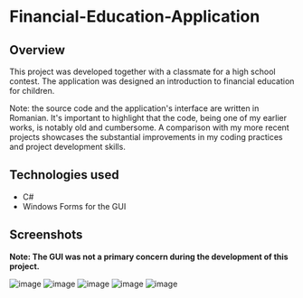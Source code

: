 # Financial-Education-Application

## Overview
This project was developed together with a classmate for a high school contest. The application was designed an introduction to financial education for children. 

Note: the source code and the application's interface are written in Romanian. It's important to highlight that the code, being one of my earlier works, is notably old and cumbersome. A comparison with my more recent projects showcases the substantial improvements in my coding practices and project development skills.

## Technologies used
- C#
- Windows Forms for the GUI

## Screenshots
**Note: The GUI was not a primary concern during the development of this project.**

![image](https://github.com/Rares1707/Financial-Education-Application/assets/115061254/1485195b-3c52-462f-bb66-b2597d5a7041)
![image](https://github.com/Rares1707/Financial-Education-Application/assets/115061254/8d3e95d9-0292-4ee7-9aab-5260f57b8d12)
![image](https://github.com/Rares1707/Financial-Education-Application/assets/115061254/585028c3-b1a5-44e7-a5ec-2616105e7177)
![image](https://github.com/Rares1707/Financial-Education-Application/assets/115061254/0ca2cf0d-93cf-46e8-9dd6-ce9723f59c88)
![image](https://github.com/Rares1707/Financial-Education-Application/assets/115061254/a2ce2e81-487f-44a4-bb46-a3ab3e63a16e)
